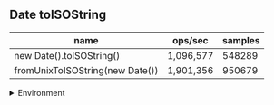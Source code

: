## Date toISOString

|name|ops/sec|samples|
|-|-|-|
|new Date().toISOString()|1,096,577|548289|
|fromUnixToISOString(new Date())|1,901,356|950679|


<details>
<summary>Environment</summary>

* __Machine:__ linux x64 | 4 vCPUs | 7.6GB Mem
* __Run:__ Wed Sep 25 2024 19:36:19 GMT+0000 (Coordinated Universal Time)
</details>

<!--
{"environment":{"platform":"linux","arch":"x64","cpus":4,"totalMemory":7.597896575927734},"benchmarks":[{"name":"new Date().toISOString()","opsSec":1096577.048171502,"samples":548289},{"name":"fromUnixToISOString(new Date())","opsSec":1901356.3001878657,"samples":950679}]}-->
